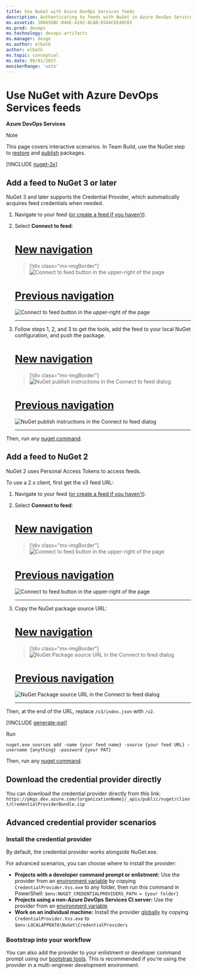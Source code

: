 ```yaml
---
title: Use NuGet with Azure DevOps Services feeds
description: Authenticating to feeds with NuGet in Azure DevOps Services
ms.assetid: 10665DBC-846E-4192-8CAB-D5A4C6E40C65
ms.prod: devops
ms.technology: devops-artifacts
ms.manager: douge
ms.author: elbatk
author: elbatk
ms.topic: conceptual
ms.date: 09/01/2017
monikerRange: 'vsts'
---
```


# Use NuGet with Azure DevOps Services feeds

**Azure DevOps Services**

> [!NOTE]
> This page covers interactive scenarios. In Team Build, use the NuGet step to [restore](/azure/devops/pipelines/packages/nuget-restore) and [publish](/azure/devops/pipelines/targets/nuget) packages. 

[!INCLUDE [nuget-3x](../_shared/nuget/nuget-3x.md)]

## Add a feed to NuGet 3 or later
NuGet 3 and later supports the Credential Provider, which automatically acquires feed credentials when needed.

1. Navigate to your feed ([or create a feed if you haven't](../feeds/create-feed.md)). 

1. Select **Connect to feed**:

    # [New navigation](#tab/new-nav)
    > [!div class="mx-imgBorder"] 
    >![Connect to feed button in the upper-right of the page](../_shared/_img/connect-to-feed-azure-devops-newnav.png)
    > 

    # [Previous navigation](#tab/previous-nav)
    ![Connect to feed button in the upper-right of the page](../_shared/_img/connect-to-feed.png)

   ---

1. Follow steps 1, 2, and 3 to get the tools, add the feed to your local NuGet configuration, and push the package.

    # [New navigation](#tab/new-nav)
    > [!div class="mx-imgBorder"] 
    >![NuGet publish instructions in the Connect to feed dialog](../_shared/_img/nugeturl-azure-devops-newnav.png)
    > 

    # [Previous navigation](#tab/previous-nav)
    ![NuGet publish instructions in the Connect to feed dialog](../_shared/_img/nugeturl.png)

   ---

Then, run any [nuget command](/nuget/tools/nuget-exe-cli-reference).

## Add a feed to NuGet 2
NuGet 2 uses Personal Access Tokens to access feeds.

To use a 2.x client, first get the v3 feed URL: 

1. Navigate to your feed ([or create a feed if you haven't](../feeds/create-feed.md)). 

1. Select **Connect to feed**:

    # [New navigation](#tab/new-nav)
    > [!div class="mx-imgBorder"] 
    >![Connect to feed button in the upper-right of the page](../_shared/_img/connect-to-feed-azure-devops-newnav.png)
    > 

    # [Previous navigation](#tab/previous-nav)
    ![Connect to feed button in the upper-right of the page](../_shared/_img/connect-to-feed.png)

   ---
   
1. Copy the NuGet package source URL:

    # [New navigation](#tab/new-nav)
    > [!div class="mx-imgBorder"] 
    >![NuGet Package source URL in the Connect to feed dialog](../_shared/_img/nuget-consume-url-azure-devops-newnav.png)
    > 

    # [Previous navigation](#tab/previous-nav)
    ![NuGet Package source URL in the Connect to feed dialog](../_shared/_img/nuget-consume-url.png)

   ---

Then, at the end of the URL, replace `/v3/index.json` with `/v2`. 

[!INCLUDE [generate-pat](../_shared/generate-pat.md)]

Run 

```no-highlight
nuget.exe sources add -name {your feed name} -source {your feed URL} -username {anything} -password {your PAT}
```

Then, run any [nuget command](/nuget/tools/nuget-exe-cli-reference).

## Download the credential provider directly
You can download the credential provider directly from this link:
`https://pkgs.dev.azure.com/{organizationName}/_apis/public/nuget/client/CredentialProviderBundle.zip` 

## Advanced credential provider scenarios
### Install the credential provider
By default, the credential provider works alongside NuGet.exe.  

For advanced scenarios, you can choose where to install the provider:

  - **Projects with a developer command prompt or enlistment:** Use the provider from an 
  [environment variable](http://docs.nuget.org/Consume/Credential-Providers#using-a-credential-provider-from-an-environment-variable) by copying `CredentialProvider.Vss.exe` to any folder, then run this command in PowerShell: `$env:NUGET_CREDENTIALPROVIDERS_PATH = {your folder}`
  - **Projects using a non-Azure DevOps Services CI server:** Use the provider from an 
  [environment variable](http://docs.nuget.org/Consume/Credential-Providers#using-a-credential-provider-from-an-environment-variable)
  - **Work on an individual machine:** Install the provider 
  [globally](http://docs.nuget.org/Consume/Credential-Providers#installing-a-credential-provider-globally) by copying `CredentialProvider.Vss.exe` to `$env:LOCALAPPDATA\NuGet\CredentialProviders`

### Bootstrap into your workflow

You can also add the provider to your enlistment or developer command prompt using our [bootstrap tools](bootstrap-nuget.md).
This is recommended if you're using the provider in a multi-engineer development environment.
